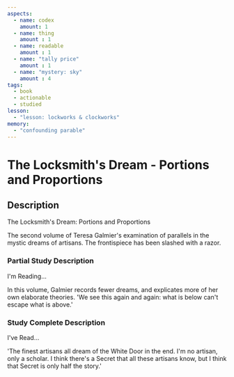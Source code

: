 ```yaml
---
aspects: 
  - name: codex
    amount: 1
  - name: thing
    amount : 1
  - name: readable
    amount : 1
  - name: "tally price"
    amount : 1
  - name: "mystery: sky"
    amount : 4
tags:
  - book
  - actionable
  - studied
lesson:
  - "lesson: lockworks & clockworks"
memory:
  - "confounding parable"
---
```


# The Locksmith's Dream - Portions and Proportions

## Description
The Locksmith's Dream: Portions and Proportions

The second volume of Teresa Galmier's examination of parallels in the mystic dreams of artisans. The frontispiece has been slashed with a razor.
### Partial Study Description
I'm Reading...

In this volume, Galmier records fewer dreams, and explicates more of her own elaborate theories. 'We see this again and again: what is below can't escape what is above.'
### Study Complete Description
I've Read...

'The finest artisans all dream of the White Door in the end. I'm no artisan, only a scholar. I think there's a Secret that all these artisans know, but I think that Secret is only half the story.'